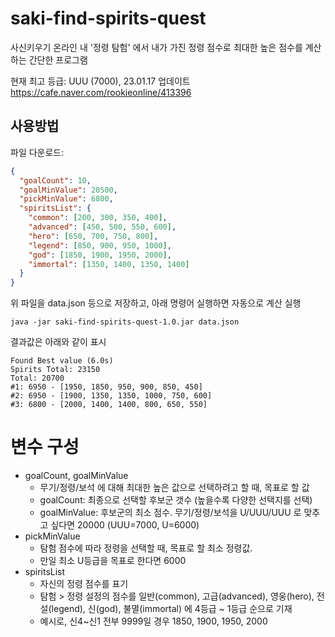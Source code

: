 # saki-find-spirits-quest

사신키우기 온라인 내 '정령 탐험' 에서 내가 가진 정령 점수로 최대한 높은 점수를 계산하는 간단한 프로그램

현재 최고 등급: UUU (7000), 23.01.17 업데이트 https://cafe.naver.com/rookieonline/413396

## 사용방법

파일 다운로드: 

```json
{
  "goalCount": 10,
  "goalMinValue": 20500,
  "pickMinValue": 6800,
  "spiritsList": {
    "common": [200, 300, 350, 400],
    "advanced": [450, 500, 550, 600],
    "hero": [650, 700, 750, 800],
    "legend": [850, 900, 950, 1000],
    "god": [1850, 1900, 1950, 2000],
    "immortal": [1350, 1400, 1350, 1400]
  }
}
```

위 파일을 data.json 등으로 저장하고, 아래 명령어 실행하면 자동으로 계산 실행
```
java -jar saki-find-spirits-quest-1.0.jar data.json
```

결과값은 아래와 같이 표시
```
Found Best value (6.0s)
Spirits Total: 23150
Total: 20700
#1: 6950 - [1950, 1850, 950, 900, 850, 450]
#2: 6950 - [1900, 1350, 1350, 1000, 750, 600]
#3: 6800 - [2000, 1400, 1400, 800, 650, 550]
```

# 변수 구성

* goalCount, goalMinValue
  * 무기/정령/보석 에 대해 최대한 높은 값으로 선택하려고 할 때, 목표로 할 값
  * goalCount: 최종으로 선택할 후보군 갯수 (높을수록 다양한 선택지를 선택)
  * goalMinValue: 후보군의 최소 점수. 무기/정령/보석을 U/UUU/UUU 로 맞추고 싶다면 20000 (UUU=7000, U=6000)
* pickMinValue
  * 탐험 점수에 따라 정령을 선택할 때, 목표로 할 최소 정령값.
  * 만일 최소 U등급을 목표로 한다면 6000
* spiritsList
  * 자신의 정령 점수를 표기
  * 탐험 > 정령 설정의 점수를 일반(common), 고급(advanced), 영웅(hero), 전설(legend), 신(god), 불멸(immortal) 에 4등급 ~ 1등급 순으로 기재
  * 예시로, 신4~신1 전부 9999일 경우 1850, 1900, 1950, 2000